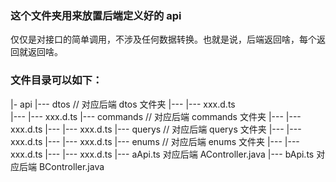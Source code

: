 ### 这个文件夹用来放置后端定义好的 api

仅仅是对接口的简单调用，不涉及任何数据转换。也就是说，后端返回啥，每个返回就返回啥。

### 文件目录可以如下：

|- api
|--- dtos // 对应后端 dtos 文件夹
|--- |--- xxx.d.ts  
|--- |--- xxx.d.ts
|--- commands // 对应后端 commands 文件夹
|--- |--- xxx.d.ts
|--- |--- xxx.d.ts
|--- querys // 对应后端 querys 文件夹
|--- |--- xxx.d.ts
|--- |--- xxx.d.ts
|--- enums // 对应后端 enums 文件夹
|--- |--- xxx.d.ts
|--- |--- xxx.d.ts
|--- aApi.ts 对应后端 AController.java
|--- bApi.ts 对应后端 BController.java
